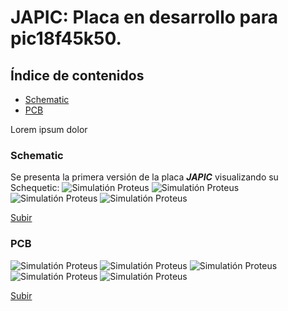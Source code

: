 <a name="top"></a>
# JAPIC: Placa en desarrollo para pic18f45k50. 
 
## Índice de contenidos
* [Schematic](#item1)
* [PCB](#item2)

 
Lorem ipsum dolor
 
<a name="item1"></a>
### Schematic
 
Se presenta la primera versión de la placa ***JAPIC*** visualizando su Schequetic:
![Simulatión Proteus](/Img/1.png)
![Simulatión Proteus](/Img/2.png)
![Simulatión Proteus](/Img/3.png)
![Simulatión Proteus](/Img/4.png)
 
[Subir](#top)
 
<a name="item2"></a>
### PCB
![Simulatión Proteus](/Img/5.png)
![Simulatión Proteus](/Img/6.png)
![Simulatión Proteus](/Img/7.png)
![Simulatión Proteus](/Img/8.png)
![Simulatión Proteus](/Img/9.png) 

 
[Subir](#top)
 

